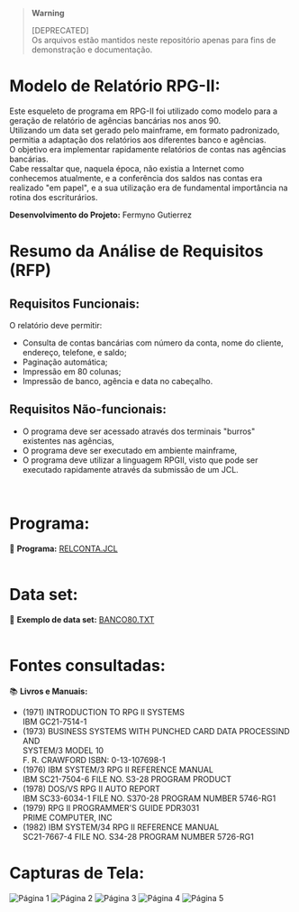 > **Warning**
> 
> [DEPRECATED]  
> Os arquivos estão mantidos neste repositório apenas para fins de demonstração e documentação. 

# Modelo de Relatório RPG-II:

Este esqueleto de programa em RPG-II foi utilizado como modelo para a geração de relatório de agências bancárias nos anos 90.  
Utilizando um data set gerado pelo mainframe, em formato padronizado, permitia a adaptação dos relatórios aos diferentes banco e agências.  
O objetivo era implementar rapidamente relatórios de contas nas agências bancárias.  
Cabe ressaltar que, naquela época, não existia a Internet como conhecemos atualmente, e a conferência dos saldos nas contas era realizado "em papel", e a sua utilização era de fundamental importância na rotina dos escriturários.

**Desenvolvimento do Projeto:** Fermyno Gutierrez  

# Resumo da Análise de Requisitos (RFP)

## Requisitos Funcionais:

O relatório deve permitir:

- Consulta de contas bancárias com número da conta, nome do cliente, endereço, telefone, e saldo;
- Paginação automática;
- Impressão em 80 colunas;
- Impressão de banco, agência e data no cabeçalho.

## Requisitos Não-funcionais:

- O programa deve ser acessado através dos terminais "burros" existentes nas agências,
- O programa deve ser executado em ambiente mainframe,
- O programa deve utilizar a linguagem RPGII, visto que pode ser executado rapidamente através da submissão de um JCL.
<br />

# Programa:

📄 **Programa:** [RELCONTA.JCL](jcl/RELCONTA.JCL)  
<br />


# Data set:
📄 **Exemplo de data set:** [BANCO80.TXT](data-set/BANCO80.TXT)  
<br />

    
# Fontes consultadas:

📚 **Livros e Manuais:**  
- (1971) INTRODUCTION TO RPG II SYSTEMS  
  IBM GC21-7514-1
- (1973) BUSINESS SYSTEMS WITH PUNCHED CARD DATA PROCESSIND AND  
  SYSTEM/3 MODEL 10  
  F. R. CRAWFORD ISBN: 0-13-107698-1
- (1976) IBM SYSTEM/3 RPG II REFERENCE MANUAL  
  IBM SC21-7504-6 FILE NO. S3-28 PROGRAM PRODUCT
- (1978) DOS/VS RPG II AUTO REPORT  
  IBM SC33-6034-1 FILE NO. S370-28 PROGRAM NUMBER 5746-RG1
- (1979) RPG II PROGRAMMER'S GUIDE PDR3031  
  PRIME COMPUTER, INC
- (1982) IBM SYSTEM/34 RPG II REFERENCE MANUAL  
  SC21-7667-4 FILE NO. S34-28 PROGRAM NUMBER 5726-RG1
      
# Capturas de Tela:

![Página 1](report/relconta-pag-1.jpg)
![Página 2](report/relconta-pag-2.jpg)
![Página 3](report/relconta-pag-3.jpg)
![Página 4](report/relconta-pag-4.jpg)
![Página 5](report/relconta-pag-5.jpg)
